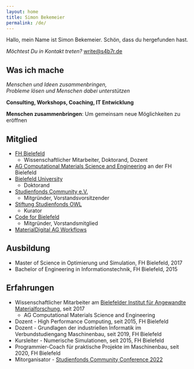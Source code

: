 ```yaml
---
layout: home
title: Simon Bekemeier
permalink: /de/
---
```


Hallo, mein Name ist Simon Bekemeier. Schön, dass du hergefunden hast.

*Möchtest Du in Kontakt treten?* [write@s4b7r.de](mailto:write@s4b7r.de)

## Was ich mache

*Menschen und Ideen zusammenbringen,* <br>
*Probleme lösen und Menschen dabei unterstützen*

**Consulting, Workshops, Coaching, IT Entwicklung**

**Menschen zusammenbringen**: Um gemeinsam neue Möglichkeiten zu eröffnen

## Mitglied

- [FH Bielefeld](https://www.fh-bielefeld.de/)
    - Wissenschaftlicher Mitarbeiter, Doktorand, Dozent
- [AG Computational Materials Science and Engineering](https://www.fh-bielefeld.de/ium/forschung/arbeitsgruppen/computational-materials-science-and-engineering) an der FH Bielefeld
- [Bielefeld University](https://www.uni-bielefeld.de/)
    - Doktorand
- [Studienfonds Community e.V.](https://studienfondscommunity.de/)
    - Mitgründer, Vorstandsvorsitzender
- [Stiftung Studienfonds OWL](https://www.studienfonds-owl.de/)
    - Kurator
- [Code for Bielefeld](https://codefor.de/bielefeld/)
    - Mitgründer, Vorstandsmitglied
- [MaterialDigital AG Workflows](https://www.materialdigital.de/workflows/)

## Ausbildung

- Master of Science in Optimierung und Simulation, FH Bielefeld, 2017
- Bachelor of Engineering in Informationstechnik, FH Bielefeld, 2015

## Erfahrungen

- Wissenschaftlicher Mitarbeiter am [Bielefelder Institut für Angewandte Materialforschung](https://www.fh-bielefeld.de/bifam), seit 2017
    - AG Computational Materials Science and Engineering
- Dozent - High Performance Computing, seit 2015, FH Bielefeld
- Dozent - Grundlagen der industriellen Informatik im Verbundstudiengang Maschinenbau, seit 2019, FH Bielefeld
- Kursleiter - Numerische Simulationen, seit 2015, FH Bielefeld
- Programmier-Coach für praktische Projekte im Maschinenbau, seit 2020, FH Bielefeld
- Mitorganisator - [Studienfonds Community Conference 2022](https://studienfondscommunity.de/kick-off-gelungen-die-studienfonds-community-conference-2022/)
